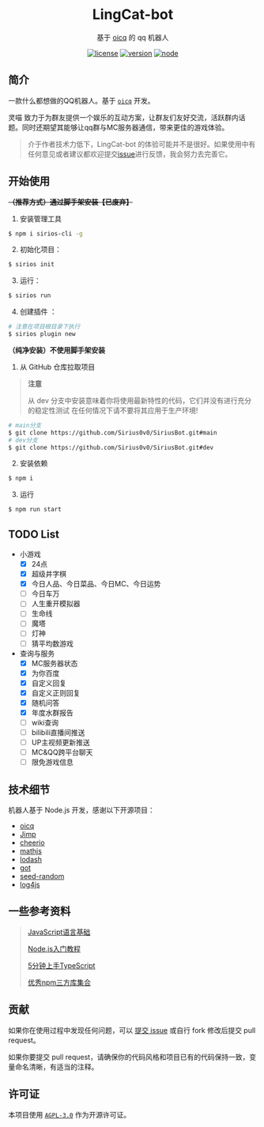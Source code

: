 <div align="center">

# LingCat-bot

基于 [oicq](https://github.com/takayama-lily/oicq) 的 qq 机器人

[![license](https://img.shields.io/github/license/Sirius0v0/SiriusBot)](https://choosealicense.com/licenses/agpl-3.0/)
[![version](https://img.shields.io/github/package-json/v/NPUcraft/LingCat-bot)](https://github.com/NPUcraft/LingCat-bot)
[![node](https://img.shields.io/node/v/oicq)](https://github.com/takayama-lily/oicq)

</div>

## 简介

一款什么都想做的QQ机器人。基于 [`oicq`](https://github.com/takayama-lily/oicq ) 开发。

灵喵 致力于为群友提供一个娱乐的互动方案，让群友们友好交流，活跃群内话题。同时还期望其能够让qq群与MC服务器通信，带来更佳的游戏体验。

> 介于作者技术力低下，LingCat-bot 的体验可能并不是很好。如果使用中有任何意见或者建议都欢迎提交[issue](https://github.com/NPUcraft/LingCat-bot/issues)进行反馈，我会努力去完善它。

## 开始使用

~~**（推荐方式）通过脚手架安装【已废弃】**~~

1. 安装管理工具

```bash
$ npm i sirios-cli -g
```

2. 初始化项目：

```bash
$ sirios init
```

3. 运行：

```bash
$ sirios run
```
4. 创建插件 ：

```bash
# 注意在项目根目录下执行
$ sirios plugin new
```
**（纯净安装）不使用脚手架安装**

1. 从 GitHub 仓库拉取项目

>**注意**
>
>从 dev 分支中安装意味着你将使用最新特性的代码，它们并没有进行充分的稳定性测试 在任何情况下请不要将其应用于生产环境!

```bash
# main分支
$ git clone https://github.com/Sirius0v0/SiriusBot.git#main
# dev分支
$ git clone https://github.com/Sirius0v0/SiriusBot.git#dev
```

2. 安装依赖

```bash
$ npm i
```

3. 运行

```bash
$ npm run start
```


## TODO List

+ 小游戏
  - [x] 24点
  - [x] 超级井字棋
  - [x] 今日人品、今日菜品、今日MC、今日运势
  - [ ] 今日车万
  - [ ] 人生重开模拟器
  - [ ] 生命线
  - [ ] 魔塔
  - [ ] 灯神
  - [ ] 猜平均数游戏

+ 查询与服务
  - [x] MC服务器状态
  - [x] 为你百度
  - [x] 自定义回复
  - [x] 自定义正则回复
  - [x] 随机问答
  - [x] 年度水群报告
  - [ ] wiki查询
  - [ ] bilibili直播间推送
  - [ ] UP主视频更新推送
  - [ ] MC&QQ跨平台聊天
  - [ ] 限免游戏信息

## 技术细节

机器人基于 Node.js 开发，感谢以下开源项目：

+ [oicq](https://github.com/takayama-lily/oicq)
+ [Jimp](https://github.com/oliver-moran/jimp)
+ [cheerio](https://github.com/cheeriojs/cheerio)
+ [mathjs](https://github.com/josdejong/mathjs)
+ [lodash](https://github.com/lodash/lodash)
+ [got](https://github.com/sindresorhus/got)
+ [seed-random](https://github.com/ForbesLindesay/seed-random)
+ [log4js](https://github.com/log4js-node/log4js-node)

## 一些参考资料

> [JavaScript语言基础](https://developer.mozilla.org/zh-CN/docs/Web/JavaScript) 
> 
> [Node.js入门教程](http://nodejs.cn/learn) 
> 
> [5分钟上手TypeScript](https://www.tslang.cn/docs/handbook/typescript-in-5-minutes.html) 
> 
> [优秀npm三方库集合](https://github.com/sindresorhus/awesome-nodejs) 


## 贡献

如果你在使用过程中发现任何问题，可以 [提交 issue](https://github.com/NPUcraft/LingCat-bot/issues) 或自行 fork 修改后提交 pull request。

如果你要提交 pull request，请确保你的代码风格和项目已有的代码保持一致，变量命名清晰，有适当的注释。

## 许可证

本项目使用 [`AGPL-3.0`](https://choosealicense.com/licenses/agpl-3.0/) 作为开源许可证。

